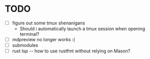 # TODO

* [ ] figure out some tmux shenanigans
    * Should i automatically launch a tmux session when opening terminal?
* [ ] mdpreview no longer works :(
* [ ] submodules
* [ ] rust lsp -- how to use rustfmt without relying on Mason?
